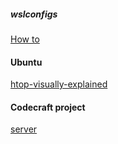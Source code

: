 ##### wslconfigs

[How to](https://fizzylogic.nl/2023/01/05/how-to-configure-memory-limits-in-wsl2#configuring-the-memory-limit)


#### Ubuntu

[htop-visually-explained](https://codeahoy.com/2017/01/20/hhtop-explained-visually/)


#### Codecraft project

[server](https://app.codecrafters.io/courses/http-server/stages/ia4)
